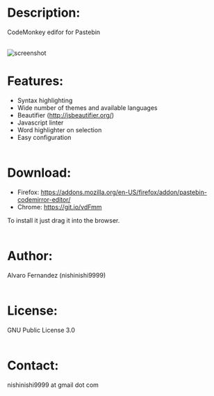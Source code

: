 # Description:
CodeMonkey edifor for Pastebin
<br><br>

![screenshot](https://user-images.githubusercontent.com/14959143/31885946-9a089d4a-b7f2-11e7-9c09-5c231f7b645d.png)

# Features:

- Syntax highlighting
- Wide number of themes and available languages
- Beautifier (http://jsbeautifier.org/)
- Javascript linter
- Word highlighter on selection
- Easy configuration
<br><br>
# Download:

- Firefox: https://addons.mozilla.org/en-US/firefox/addon/pastebin-codemirror-editor/
- Chrome:  https://git.io/vdFmm

To install it just drag it into the browser.
<br><br>
# Author:

Alvaro Fernandez (nishinishi9999)
<br><br>

# License:

GNU Public License 3.0
<br><br>
# Contact:

nishinishi9999 at gmail dot com
